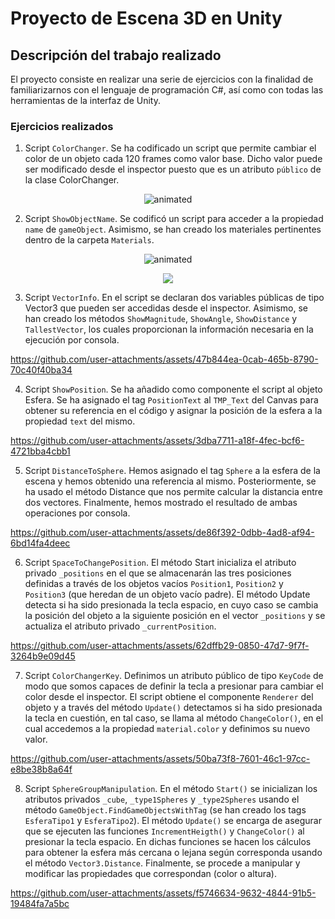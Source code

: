 # Proyecto de Escena 3D en Unity

## Descripción del trabajo realizado

El proyecto consiste en realizar una serie de ejercicios con la finalidad de familiarizarnos con el lenguaje de programación C#, así como con todas las herramientas de la interfaz de Unity.

### Ejercicios realizados

1. Script `ColorChanger`. Se ha codificado un script que permite cambiar el color de un objeto cada 120 frames como valor base. Dicho valor puede ser modificado desde el inspector puesto que es un atributo `público` de la clase ColorChanger.

<p align="center">
  <img src="samples/P02-EJ01.gif" alt="animated" />
</p>

2. Script `ShowObjectName`. Se codificó un script para acceder a la propiedad `name` de `gameObject`. Asimismo, se han creado los materiales pertinentes dentro de la carpeta `Materials`.

<p align="center">
  <img src="samples/P02-EJ02.gif" alt="animated" />
</p>

<p align="center">
  <img src="samples/P02-EJ02-consola.png"/>
</p>

3. Script `VectorInfo`. En el script se declaran dos variables públicas de tipo Vector3 que pueden ser accedidas desde el inspector. Asimismo, se han creado los métodos `ShowMagnitude`, `ShowAngle`, `ShowDistance` y `TallestVector`, los cuales proporcionan la información necesaria en la ejecución por consola.

https://github.com/user-attachments/assets/47b844ea-0cab-465b-8790-70c40f40ba34

4. Script `ShowPosition`. Se ha añadido como componente el script al objeto Esfera. Se ha asignado el tag `PositionText` al `TMP_Text` del Canvas para obtener su referencia en el código y asignar la posición de la esfera a la propiedad `text` del mismo.

https://github.com/user-attachments/assets/3dba7711-a18f-4fec-bcf6-4721bba4cbb1

5. Script `DistanceToSphere`. Hemos asignado el tag `Sphere` a la esfera de la escena y hemos obtenido una referencia al mismo. Posteriormente, se ha usado el método Distance que nos permite calcular la distancia entre dos vectores. Finalmente, hemos mostrado el resultado de ambas operaciones por consola.

https://github.com/user-attachments/assets/de86f392-0dbb-4ad8-af94-6bd14fa4deec

6. Script `SpaceToChangePosition`. El método Start inicializa el atributo privado `_positions` en el que se almacenarán las tres posiciones definidas a través de los objetos vacíos `Position1`, `Position2` y `Position3` (que heredan de un objeto vacío padre). El método Update detecta si ha sido presionada la tecla espacio, en cuyo caso se cambia la posición del objeto a la siguiente posición en el vector `_positions` y se actualiza el atributo privado `_currentPosition`.

https://github.com/user-attachments/assets/62dffb29-0850-47d7-9f7f-3264b9e09d45

7. Script `ColorChangerKey`. Definimos un atributo público de tipo `KeyCode` de modo que somos capaces de definir la tecla a presionar para cambiar el color desde el inspector. El script obtiene el componente `Renderer` del objeto y a través del método `Update()` detectamos si ha sido presionada la tecla en cuestión, en tal caso, se llama al método `ChangeColor()`, en el cual accedemos a la propiedad `material.color` y definimos su nuevo valor.

https://github.com/user-attachments/assets/50ba73f8-7601-46c1-97cc-e8be38b8a64f

8. Script `SphereGroupManipulation`. En el método `Start()` se inicializan los atributos privados `_cube`, `_type1Spheres` y `_type2Spheres` usando el método `GameObject.FindGameObjectsWithTag` (se han creado los tags `EsferaTipo1` y `EsferaTipo2`). El método `Update()` se encarga de asegurar que se ejecuten las funciones `IncrementHeigth()` y `ChangeColor()` al presionar la tecla espacio. En dichas funciones se hacen los cálculos para obtener la esfera más cercana o lejana según corresponda usando el método `Vector3.Distance`. Finalmente, se procede a manipular y modificar las propiedades que correspondan (color o altura).

https://github.com/user-attachments/assets/f5746634-9632-4844-91b5-19484fa7a5bc
